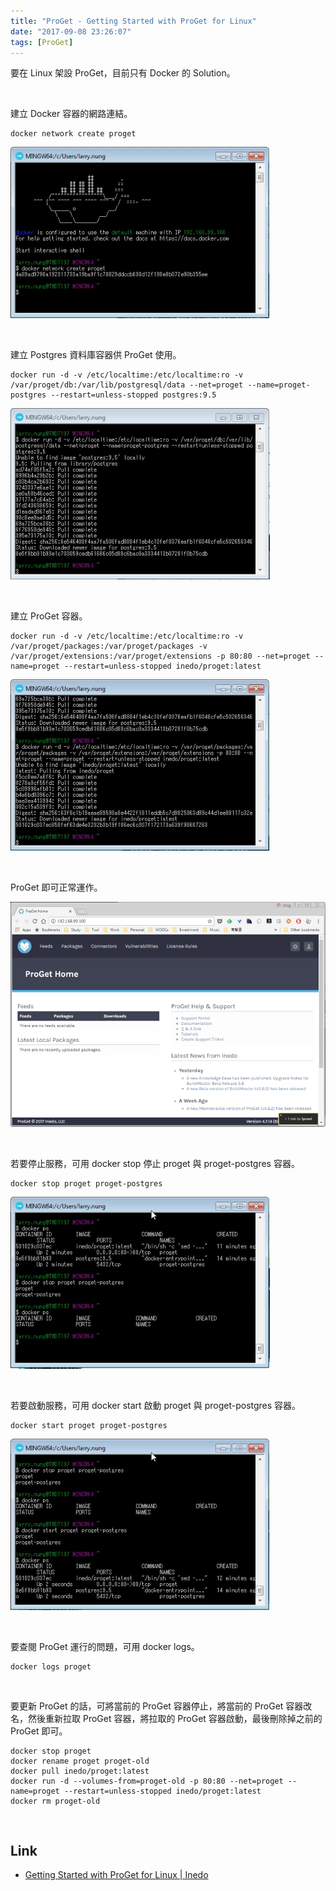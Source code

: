 ```yaml
---
title: "ProGet - Getting Started with ProGet for Linux"
date: "2017-09-08 23:26:07"
tags: [ProGet]
---
```



要在 Linux 架設 ProGet，目前只有 Docker 的 Solution。  

<!-- More -->

<br/>


建立 Docker 容器的網路連結。  

    docker network create proget

![1.png](1.png)

<br/>


建立 Postgres 資料庫容器供 ProGet 使用。  

    docker run -d -v /etc/localtime:/etc/localtime:ro -v /var/proget/db:/var/lib/postgresql/data --net=proget --name=proget-postgres --restart=unless-stopped postgres:9.5

![2.png](2.png)

<br/>


建立 ProGet 容器。  

    docker run -d -v /etc/localtime:/etc/localtime:ro -v /var/proget/packages:/var/proget/packages -v /var/proget/extensions:/var/proget/extensions -p 80:80 --net=proget --name=proget --restart=unless-stopped inedo/proget:latest

![3.png](3.png)

<br/>


ProGet 即可正常運作。  

![4.png](4.png)

<br/>


若要停止服務，可用 docker stop 停止 proget 與 proget-postgres 容器。  

    docker stop proget proget-postgres 

![5.png](5.png)

<br/>


若要啟動服務，可用 docker start 啟動 proget 與 proget-postgres 容器。  

    docker start proget proget-postgres 

![6.png](6.png)

<br/>


要查閱 ProGet 運行的問題，可用 docker logs。  

    docker logs proget

<br/>


要更新 ProGet 的話，可將當前的 ProGet 容器停止，將當前的 ProGet 容器改名，然後重新拉取 ProGet 容器，將拉取的 ProGet 容器啟動，最後刪除掉之前的 ProGet 即可。    

    docker stop proget
    docker rename proget proget-old
    docker pull inedo/proget:latest
    docker run -d --volumes-from=proget-old -p 80:80 --net=proget --name=proget --restart=unless-stopped inedo/proget:latest
    docker rm proget-old

<br/>


Link
----
* [Getting Started with ProGet for Linux | Inedo](http://inedo.com/support/kb/1100/getting-started-with-proget-for-linux)
